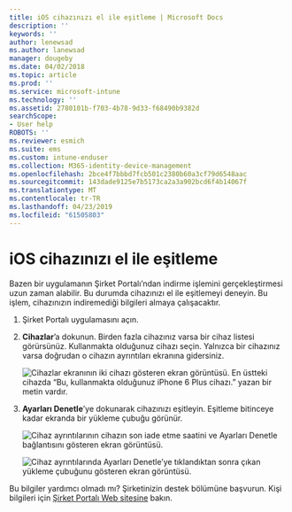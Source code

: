 ```yaml
---
title: iOS cihazınızı el ile eşitleme | Microsoft Docs
description: ''
keywords: ''
author: lenewsad
ms.author: lanewsad
manager: dougeby
ms.date: 04/02/2018
ms.topic: article
ms.prod: ''
ms.service: microsoft-intune
ms.technology: ''
ms.assetid: 2780101b-f703-4b78-9d33-f68490b9382d
searchScope:
- User help
ROBOTS: ''
ms.reviewer: esmich
ms.suite: ems
ms.custom: intune-enduser
ms.collection: M365-identity-device-management
ms.openlocfilehash: 2bce4f7bbbd7fcb501c2380b60a3cf79d6548aac
ms.sourcegitcommit: 143dade9125e7b5173ca2a3a902bcd6f4b14067f
ms.translationtype: MT
ms.contentlocale: tr-TR
ms.lasthandoff: 04/23/2019
ms.locfileid: "61505803"
---
```

# <a name="sync-your-ios-device-manually"></a>iOS cihazınızı el ile eşitleme

Bazen bir uygulamanın Şirket Portalı’ndan indirme işlemini gerçekleştirmesi uzun zaman alabilir. Bu durumda cihazınızı el ile eşitlemeyi deneyin. Bu işlem, cihazınızın indiremediği bilgileri almaya çalışacaktır.

1. Şirket Portalı uygulamasını açın.

2. **Cihazlar**’a dokunun. Birden fazla cihazınız varsa bir cihaz listesi görürsünüz. Kullanmakta olduğunuz cihazı seçin. Yalnızca bir cihazınız varsa doğrudan o cihazın ayrıntıları ekranına gidersiniz.

    ![Cihazlar ekranının iki cihazı gösteren ekran görüntüsü. En üstteki cihazda “Bu, kullanmakta olduğunuz iPhone 6 Plus cihazı.” yazan bir metin vardır.](/intune-user-help/media/ios_sync_1_CP_after_1804.png)

3. **Ayarları Denetle**’ye dokunarak cihazınızı eşitleyin. Eşitleme bitinceye kadar ekranda bir yükleme çubuğu görünür.

    ![Cihaz ayrıntılarının cihazın son iade etme saatini ve Ayarları Denetle bağlantısını gösteren ekran görüntüsü.](/intune-user-help/media/ios_sync_2_CP_after_1804.png)  

   ![Cihaz ayrıntılarında Ayarları Denetle’ye tıklandıktan sonra çıkan yükleme çubuğunu gösteren ekran görüntüsü.](/intune-user-help/media/ios_sync_3_CP-after_1804.png)

Bu bilgiler yardımcı olmadı mı? Şirketinizin destek bölümüne başvurun. Kişi bilgileri için [Şirket Portalı Web sitesine](https://go.microsoft.com/fwlink/?linkid=2010980) bakın.

